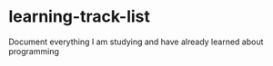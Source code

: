 # learning-track-list
 Document everything I am studying and have already learned about programming
